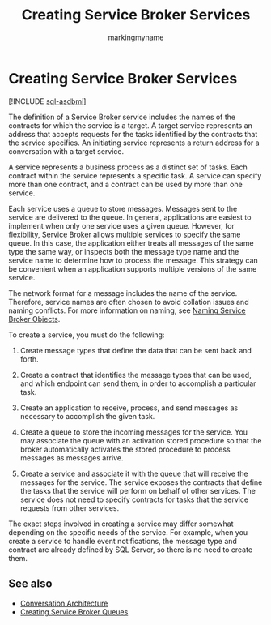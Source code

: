 ﻿---
title: Creating Service Broker Services
description: "The definition of a Service Broker service includes the names of the contracts for which the service is a target."
ms.prod: sql
ms.technology: configuration
ms.topic: conceptual
author: markingmyname
ms.author: maghan
ms.reviewer: mikeray
ms.date: "03/30/2022"
---

# Creating Service Broker Services

[!INCLUDE [sql-asdbmi](../../includes/applies-to-version/sql-asdbmi.md)]

The definition of a Service Broker service includes the names of the contracts for which the service is a target. A target service represents an address that accepts requests for the tasks identified by the contracts that the service specifies. An initiating service represents a return address for a conversation with a target service.

A service represents a business process as a distinct set of tasks. Each contract within the service represents a specific task. A service can specify more than one contract, and a contract can be used by more than one service.

Each service uses a queue to store messages. Messages sent to the service are delivered to the queue. In general, applications are easiest to implement when only one service uses a given queue. However, for flexibility, Service Broker allows multiple services to specify the same queue. In this case, the application either treats all messages of the same type the same way, or inspects both the message type name and the service name to determine how to process the message. This strategy can be convenient when an application supports multiple versions of the same service.

The network format for a message includes the name of the service. Therefore, service names are often chosen to avoid collation issues and naming conflicts. For more information on naming, see [Naming Service Broker Objects](naming-service-broker-objects.md).

To create a service, you must do the following:

1. Create message types that define the data that can be sent back and forth.

2. Create a contract that identifies the message types that can be used, and which endpoint can send them, in order to accomplish a particular task.

3. Create an application to receive, process, and send messages as necessary to accomplish the given task.

4. Create a queue to store the incoming messages for the service. You may associate the queue with an activation stored procedure so that the broker automatically activates the stored procedure to process messages as messages arrive.

5. Create a service and associate it with the queue that will receive the messages for the service. The service exposes the contracts that define the tasks that the service will perform on behalf of other services. The service does not need to specify contracts for tasks that the service requests from other services.

The exact steps involved in creating a service may differ somewhat depending on the specific needs of the service. For example, when you create a service to handle event notifications, the message type and contract are already defined by SQL Server, so there is no need to create them.

## See also

- [Conversation Architecture](conversation-architecture.md)
- [Creating Service Broker Queues](creating-service-broker-queues.md)